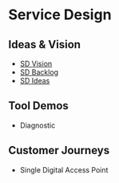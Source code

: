# Service Design 

## Ideas & Vision
- [SD Vision](vision.html) 
- [SD Backlog](backlog.html)
- [SD Ideas](ideas.html)    


## Tool Demos
- Diagnostic 

## Customer Journeys
- Single Digital Access Point


